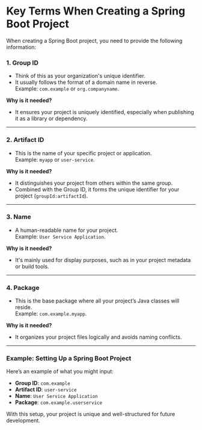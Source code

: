 # Key Terms When Creating a Spring Boot Project

When creating a Spring Boot project, you need to provide the following information:

### 1. **Group ID**  
   - Think of this as your organization's unique identifier.  
   - It usually follows the format of a domain name in reverse.  
     Example: `com.example` or `org.companyname`.

   **Why is it needed?**  
   - It ensures your project is uniquely identified, especially when publishing it as a library or dependency.

---

### 2. **Artifact ID**  
   - This is the name of your specific project or application.  
     Example: `myapp` or `user-service`.

   **Why is it needed?**  
   - It distinguishes your project from others within the same group.  
   - Combined with the Group ID, it forms the unique identifier for your project (`groupId:artifactId`).

---

### 3. **Name**  
   - A human-readable name for your project.  
     Example: `User Service Application`.

   **Why is it needed?**  
   - It's mainly used for display purposes, such as in your project metadata or build tools.

---

### 4. **Package**  
   - This is the base package where all your project’s Java classes will reside.  
     Example: `com.example.myapp`.

   **Why is it needed?**  
   - It organizes your project files logically and avoids naming conflicts.

---

### Example: Setting Up a Spring Boot Project  
Here’s an example of what you might input:  
- **Group ID**: `com.example`  
- **Artifact ID**: `user-service`  
- **Name**: `User Service Application`  
- **Package**: `com.example.userservice`

With this setup, your project is unique and well-structured for future development.
